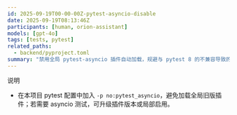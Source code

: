 ```yaml
---
id: 2025-09-19T00-00-00Z-pytest-asyncio-disable
date: 2025-09-19T08:13:46Z
participants: [human, orion-assistant]
models: [gpt-4o]
tags: [tests, pytest]
related_paths:
  - backend/pyproject.toml
summary: "禁用全局 pytest-asyncio 插件自动加载，规避与 pytest 8 的不兼容导致的 INTERNALERROR。"
---
```


说明
- 在本项目 pytest 配置中加入 `-p no:pytest_asyncio`，避免加载全局旧版插件；若需要 asyncio 测试，可升级插件版本或局部启用。
